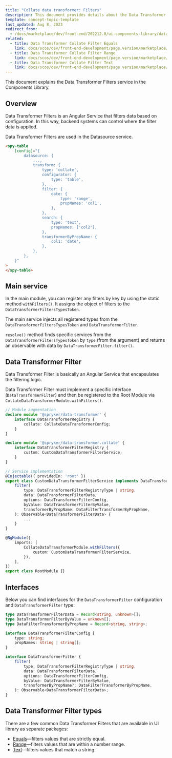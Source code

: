 ```yaml
---
title: "Collate data transformer: Filters"
description: This document provides details about the Data Transformer Filters service in the Components Library.
template: concept-topic-template
last_updated: Aug 8, 2023
redirect_from:
  - /docs/marketplace/dev/front-end/202212.0/ui-components-library/data-transformers/collate/filters/
related:
  - title: Data Transformer Collate Filter Equals
    link: docs/scos/dev/front-end-development/page.version/marketplace/ui-components-library/data-transformers/data-transformer-collate/collate-data-transformer-filters/data-transformer-collate-filter-equals.html
  - title: Data Transformer Collate Filter Range
    link: docs/scos/dev/front-end-development/page.version/marketplace/ui-components-library/data-transformers/data-transformer-collate/collate-data-transformer-filters/data-transformer-collate-filter-range.html
  - title: Data Transformer Collate Filter Text
    link: docs/scos/dev/front-end-development/page.version/marketplace/ui-components-library/data-transformers/data-transformer-collate/collate-data-transformer-filters/data-transformer-collate-filter-text.html
---
```


This document explains the Data Transformer Filters service in the Components Library.

## Overview

Data Transformer Filters is an Angular Service that filters data based on configuration.
In this way, backend systems can control where the filter data is applied.

Data Transformer Filters are used in the Datasource service.

```html
<spy-table
    [config]="{
        datasource: {
            ...,                                                   
            transform: {
                type: 'collate',
                configurator: {
                    type: 'table',
                },
                filter: {
                    date: {
                        type: 'range',
                        propNames: 'col1',
                    },
                },
                search: {
                    type: 'text',
                    propNames: ['col2'],
                },
                transformerByPropName: {
                    col1: 'date',
                },  
            },
        },
    }"
>
</spy-table>
```

## Main service

In the main module, you can register any filters by key by using the static method `withFilters()`. It assigns the object of filters to the `DataTransformerFiltersTypesToken`.

The main service injects all registered types from the `DataTransformerFiltersTypesToken` and `DataTransformerFilter`.

`resolve()` method finds specific services from the `DataTransformerFiltersTypesToken` by `type` (from the argument) and returns an observable with data by `DataTransformerFilter.filter()`.

## Data Transformer Filter

Data Transformer Filter is basically an Angular Service that encapsulates the filtering logic.

Data Transformer Filter must implement a specific interface (`DataTransformerFilter`) and then be registered to the Root Module via `CollateDataTransformerModule.withFilters()`.

```ts
// Module augmentation
declare module '@spryker/data-transformer' {
    interface DataTransformerRegistry {
        collate: CollateDataTransformerConfig;
    }
}

declare module '@spryker/data-transformer.collate' {
    interface DataTransformerFilterRegistry {
        custom: CustomDataTransformerFilterService;
    }
}

// Service implementation
@Injectable({ providedIn: 'root' })
export class CustomDataTransformerFilterService implements DataTransformerFilter {
    filter(
        type: DataTransformerFilterRegistryType | string,
        data: DataTransformerFilterData,
        options: DataTransformerFilterConfig,
        byValue: DataTransformerFilterByValue,
        transformerByPropName: DataFilterTransformerByPropName,
    ): Observable<DataTransformerFilterData> {
        ...
    }
}

@NgModule({
    imports: [
        CollateDataTransformerModule.withFilters({
            custom: CustomDataTransformerFilterService,
        }),
    ],
})
export class RootModule {}
```

## Interfaces

Below you can find interfaces for the `DataTransformerFilter` configuration and `DataTransformerFilter` type:

```ts
type DataTransformerFilterData = Record<string, unknown>[];
type DataTransformerFilterByValue = unknown[];
type DataFilterTransformerByPropName = Record<string, string>;

interface DataTransformerFilterConfig {
    type: string;
    propNames: string | string[];
}

interface DataTransformerFilter {
    filter(
        type: DataTransformerFilterRegistryType | string,
        data: DataTransformerFilterData,
        options: DataTransformerFilterConfig,
        byValue: DataTransformerFilterByValue,
        transformerByPropName?: DataFilterTransformerByPropName,
    ): Observable<DataTransformerFilterData>;
}
```

## Data Transformer Filter types

There are a few common Data Transformer Filters that are available in UI library as separate packages:

- [Equals](/docs/scos/dev/front-end-development/{{page.version}}/marketplace/ui-components-library/data-transformers/data-transformer-collate/collate-data-transformer-filters/data-transformer-collate-filter-equals.html)—filters values that are strictly equal.
- [Range](/docs/scos/dev/front-end-development/{{page.version}}/marketplace/ui-components-library/data-transformers/data-transformer-collate/collate-data-transformer-filters/data-transformer-collate-filter-range.html)—filters values that are within a number range.
- [Text](/docs/scos/dev/front-end-development/{{page.version}}/marketplace/ui-components-library/data-transformers/data-transformer-collate/collate-data-transformer-filters/data-transformer-collate-filter-text.html)—filters values that match a string.
